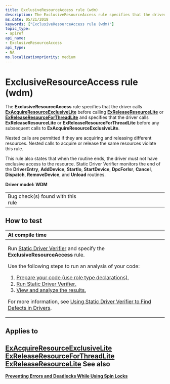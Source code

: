 ```yaml
---
title: ExclusiveResourceAccess rule (wdm)
description: The ExclusiveResourceAccess rule specifies that the driver calls ExAcquireResourceExclusiveLite before calling ExReleaseResourceLite or ExReleaseResourceForThreadLite and specifies that the driver calls ExReleaseResourceLite or ExReleaseResourceForThreadLite before any subsequent calls to ExAcquireResourceExclusiveLite.
ms.date: 05/21/2018
keywords: ["ExclusiveResourceAccess rule (wdm)"]
topic_type:
- apiref
api_name:
- ExclusiveResourceAccess
api_type:
- NA
ms.localizationpriority: medium
---
```


# ExclusiveResourceAccess rule (wdm)


The **ExclusiveResourceAccess** rule specifies that the driver calls [**ExAcquireResourceExclusiveLite**](/previous-versions/ff544351(v=vs.85)) before calling [**ExReleaseResourceLite**](/windows-hardware/drivers/ddi/wdm/nf-wdm-exreleaseresourcelite) or [**ExReleaseResourceForThreadLite**](/previous-versions/ff545585(v=vs.85)) and specifies that the driver calls **ExReleaseResourceLite** or **ExReleaseResourceForThreadLite** before any subsequent calls to **ExAcquireResourceExclusiveLite**.

Nested calls are permitted if they are acquiring and releasing different resources. Nested calls to acquire or release the same resources violate this rule.

This rule also states that when the routine ends, the driver must not have exclusive access to the resource. Static Driver Verifier monitors the end of the **DriverEntry**, **AddDevice**, **StartIo**, **StartDevice**, **DpcForIsr**, **Cancel**, **Dispatch**, **RemoveDevice**, and **Unload** routines.

**Driver model: WDM**

<table>
<colgroup>
<col width="50%" />
<col width="50%" />
</colgroup>
<tbody>
<tr class="odd">
<td align="left">Bug check(s) found with this rule</td>
<td align="left"></td>
</tr>
</tbody>
</table>

How to test
-----------

<table>
<colgroup>
<col width="100%" />
</colgroup>
<thead>
<tr class="header">
<th align="left">At compile time</th>
</tr>
</thead>
<tbody>
<tr class="odd">
<td align="left"><p>Run <a href="/windows-hardware/drivers/devtest/static-driver-verifier" data-raw-source="[Static Driver Verifier](./static-driver-verifier.md)">Static Driver Verifier</a> and specify the <strong>ExclusiveResourceAccess</strong> rule.</p>
Use the following steps to run an analysis of your code:
<ol>
<li><a href="/windows-hardware/drivers/devtest/using-static-driver-verifier-to-find-defects-in-drivers#preparing-your-source-code" data-raw-source="[Prepare your code (use role type declarations).](./using-static-driver-verifier-to-find-defects-in-drivers.md#preparing-your-source-code)">Prepare your code (use role type declarations).</a></li>
<li><a href="/windows-hardware/drivers/devtest/using-static-driver-verifier-to-find-defects-in-drivers#running-static-driver-verifier" data-raw-source="[Run Static Driver Verifier.](./using-static-driver-verifier-to-find-defects-in-drivers.md#running-static-driver-verifier)">Run Static Driver Verifier.</a></li>
<li><a href="/windows-hardware/drivers/devtest/using-static-driver-verifier-to-find-defects-in-drivers#viewing-and-analyzing-the-results" data-raw-source="[View and analyze the results.](./using-static-driver-verifier-to-find-defects-in-drivers.md#viewing-and-analyzing-the-results)">View and analyze the results.</a></li>
</ol>
<p>For more information, see <a href="/windows-hardware/drivers/devtest/using-static-driver-verifier-to-find-defects-in-drivers" data-raw-source="[Using Static Driver Verifier to Find Defects in Drivers](./using-static-driver-verifier-to-find-defects-in-drivers.md)">Using Static Driver Verifier to Find Defects in Drivers</a>.</p></td>
</tr>
</tbody>
</table>

Applies to
----------

[**ExAcquireResourceExclusiveLite**](/previous-versions/ff544351(v=vs.85))
[**ExReleaseResourceForThreadLite**](/previous-versions/ff545585(v=vs.85))
[**ExReleaseResourceLite**](/windows-hardware/drivers/ddi/wdm/nf-wdm-exreleaseresourcelite)
See also
--------

[**Preventing Errors and Deadlocks While Using Spin Locks**](../kernel/preventing-errors-and-deadlocks-while-using-spin-locks.md)
